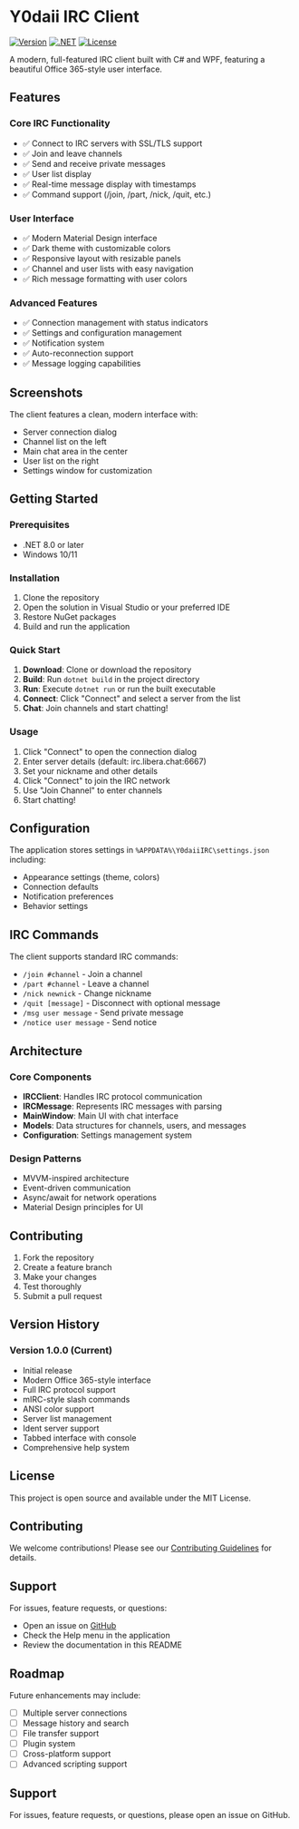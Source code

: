 # Y0daii IRC Client

[![Version](https://img.shields.io/badge/version-1.0.0-blue.svg)](https://github.com/drakkcoil/y0daii)
[![.NET](https://img.shields.io/badge/.NET-8.0-blue.svg)](https://dotnet.microsoft.com/download/dotnet/8.0)
[![License](https://img.shields.io/badge/license-MIT-green.svg)](LICENSE)

A modern, full-featured IRC client built with C# and WPF, featuring a beautiful Office 365-style user interface.

## Features

### Core IRC Functionality
- ✅ Connect to IRC servers with SSL/TLS support
- ✅ Join and leave channels
- ✅ Send and receive private messages
- ✅ User list display
- ✅ Real-time message display with timestamps
- ✅ Command support (/join, /part, /nick, /quit, etc.)

### User Interface
- ✅ Modern Material Design interface
- ✅ Dark theme with customizable colors
- ✅ Responsive layout with resizable panels
- ✅ Channel and user lists with easy navigation
- ✅ Rich message formatting with user colors

### Advanced Features
- ✅ Connection management with status indicators
- ✅ Settings and configuration management
- ✅ Notification system
- ✅ Auto-reconnection support
- ✅ Message logging capabilities

## Screenshots

The client features a clean, modern interface with:
- Server connection dialog
- Channel list on the left
- Main chat area in the center
- User list on the right
- Settings window for customization

## Getting Started

### Prerequisites
- .NET 8.0 or later
- Windows 10/11

### Installation
1. Clone the repository
2. Open the solution in Visual Studio or your preferred IDE
3. Restore NuGet packages
4. Build and run the application

### Quick Start
1. **Download**: Clone or download the repository
2. **Build**: Run `dotnet build` in the project directory
3. **Run**: Execute `dotnet run` or run the built executable
4. **Connect**: Click "Connect" and select a server from the list
5. **Chat**: Join channels and start chatting!

### Usage
1. Click "Connect" to open the connection dialog
2. Enter server details (default: irc.libera.chat:6667)
3. Set your nickname and other details
4. Click "Connect" to join the IRC network
5. Use "Join Channel" to enter channels
6. Start chatting!

## Configuration

The application stores settings in `%APPDATA%\Y0daiiIRC\settings.json` including:
- Appearance settings (theme, colors)
- Connection defaults
- Notification preferences
- Behavior settings

## IRC Commands

The client supports standard IRC commands:
- `/join #channel` - Join a channel
- `/part #channel` - Leave a channel
- `/nick newnick` - Change nickname
- `/quit [message]` - Disconnect with optional message
- `/msg user message` - Send private message
- `/notice user message` - Send notice

## Architecture

### Core Components
- **IRCClient**: Handles IRC protocol communication
- **IRCMessage**: Represents IRC messages with parsing
- **MainWindow**: Main UI with chat interface
- **Models**: Data structures for channels, users, and messages
- **Configuration**: Settings management system

### Design Patterns
- MVVM-inspired architecture
- Event-driven communication
- Async/await for network operations
- Material Design principles for UI

## Contributing

1. Fork the repository
2. Create a feature branch
3. Make your changes
4. Test thoroughly
5. Submit a pull request

## Version History

### Version 1.0.0 (Current)
- Initial release
- Modern Office 365-style interface
- Full IRC protocol support
- mIRC-style slash commands
- ANSI color support
- Server list management
- Ident server support
- Tabbed interface with console
- Comprehensive help system

## License

This project is open source and available under the MIT License.

## Contributing

We welcome contributions! Please see our [Contributing Guidelines](CONTRIBUTING.md) for details.

## Support

For issues, feature requests, or questions:
- Open an issue on [GitHub](https://github.com/drakkcoil/y0daii/issues)
- Check the Help menu in the application
- Review the documentation in this README

## Roadmap

Future enhancements may include:
- [ ] Multiple server connections
- [ ] Message history and search
- [ ] File transfer support
- [ ] Plugin system
- [ ] Cross-platform support
- [ ] Advanced scripting support

## Support

For issues, feature requests, or questions, please open an issue on GitHub.
